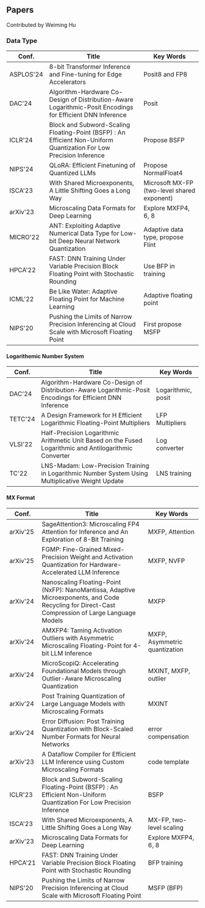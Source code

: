 Papers
------------------------

Contributed by Weiming Hu

### Data Type

| Conf.     | **Title**                                                    | **Key Words**                               |
| --------- | ------------------------------------------------------------ | ------------------------------------------- |
| ASPLOS'24 | 8-bit Transformer Inference and Fine-tuning for Edge Accelerators | Posit8 and FP8                              |
| DAC'24    | Algorithm-Hardware Co-Design of Distribution-Aware Logarithmic-Posit Encodings for Efficient DNN Inference | Posit                                       |
| ICLR'24   | Block and Subword-Scaling Floating-Point (BSFP) : An Efficient Non-Uniform Quantization For Low Precision Inference | Propose BSFP                                |
| NIPS'24   | QLoRA: Efficient Finetuning of Quantized LLMs                | Propose NormalFloat4                        |
| ISCA'23   | With Shared Microexponents, A Little Shifting Goes a Long Way | Microsoft MX-FP (two-level shared exponent) |
| arXiv'23  | Microscaling Data Formats for Deep Learning                  | Explore MXFP4, 6, 8                         |
| MICRO'22  | ANT: Exploiting Adaptive Numerical Data Type for Low-bit Deep Neural Network Quantization | Adaptive data type, propose Flint           |
| HPCA'22   | FAST: DNN Training Under Variable Precision Block Floating Point with Stochastic Rounding | Use BFP in training                         |
| ICML'22   | Be Like Water: Adaptive Floating Point for Machine Learning  | Adaptive floating point                     |
| NIPS'20   | Pushing the Limits of Narrow Precision Inferencing at Cloud Scale with Microsoft Floating Point | First propose MSFP                          |

#### Logarithemic Number System

| Conf.   | **Title**                                                    | **Key Words**      |
| ------- | ------------------------------------------------------------ | ------------------ |
| DAC'24  | Algorithm-Hardware Co-Design of Distribution-Aware Logarithmic-Posit Encodings for Efficient DNN Inference | Logarithmic, posit |
| TETC'24 | A Design Framework for H Efficient Logarithmic Floating-Point Multipliers | LFP Multipliers    |
| VLSI'22 | Half-Precision Logarithmic Arithmetic Unit Based on the Fused Logarithmic and Antilogarithmic Converter | Log converter      |
| TC'22   | LNS-Madam: Low-Precision Training in Logarithmic Number System Using Multiplicative Weight Update | LNS training       |

#### MX Format

| Conf.    | **Title**                                                    | **Key Words**                 |
| -------- | ------------------------------------------------------------ | ----------------------------- |
| arXiv'25 | SageAttention3: Microscaling FP4 Attention for Inference and An Exploration of 8-Bit Training | MXFP, Attention               |
| arXiv'25 | FGMP: Fine-Grained Mixed-Precision Weight and Activation Quantization for Hardware-Accelerated LLM Inference | MXFP, NVFP                    |
| arXiv'24 | Nanoscaling Floating-Point (NxFP): NanoMantissa, Adaptive Microexponents, and Code Recycling for Direct-Cast Compression of Large Language Models | MXFP                          |
| arXiv'24 | AMXFP4: Taming Activation Outliers with Asymmetric Microscaling Floating-Point for 4-bit LLM Inference | MXFP, Asymmetric quantization |
| arXiv'24 | MicroScopiQ: Accelerating Foundational Models through Outlier-Aware Microscaling Quantization | MXINT, MXFP, outlier          |
| arXiv'24 | Post Training Quantization of Large Language Models with Microscaling Formats | MXINT                         |
| arXiv'24 | Error Diffusion: Post Training Quantization with Block-Scaled Number Formats for Neural Networks | error compensation            |
| arXiv'23 | A Dataflow Compiler for Efficient LLM Inference using Custom Microscaling Formats | code template                 |
| ICLR'23  | Block and Subword-Scaling Floating-Point (BSFP) : An Efficient Non-Uniform Quantization For Low Precision Inference | BSFP                          |
| ISCA'23  | With Shared Microexponents, A Little Shifting Goes a Long Way | MX-FP, two-level scaling      |
| arXiv'23 | Microscaling Data Formats for Deep Learning                  | Explore MXFP4, 6, 8           |
| HPCA'21  | FAST: DNN Training Under Variable Precision Block Floating Point with Stochastic Rounding | BFP training                  |
| NIPS'20  | Pushing the Limits of Narrow Precision Inferencing at Cloud Scale with Microsoft Floating Point | MSFP (BFP)                    |

